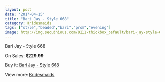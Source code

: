 ```yaml
---
layout: post
date: '2017-04-15'
title: "Bari Jay - Style 668"
category: Bridesmaids
tags: ["style","beaded","bari","prom","evening"]
image: http://img.sequinious.com/9211-thickbox_default/bari-jay-style-668.jpg
---
```

Bari Jay - Style 668

On Sales: **$229.99**
<a href="https://www.sequinious.com/bridesmaids/3948-bari-jay-style-668.html"><amp-img layout="responsive" width="600" height="600" src="//img.sequinious.com/9211-thickbox_default/bari-jay-style-668.jpg" alt="Bari Jay - Style 668 0" /></a>
<a href="https://www.sequinious.com/bridesmaids/3948-bari-jay-style-668.html"><amp-img layout="responsive" width="600" height="600" src="//img.sequinious.com/9212-thickbox_default/bari-jay-style-668.jpg" alt="Bari Jay - Style 668 1" /></a>

Buy it: [Bari Jay - Style 668](https://www.sequinious.com/bridesmaids/3948-bari-jay-style-668.html "Bari Jay - Style 668")

View more: [Bridesmaids](https://www.sequinious.com/3-bridesmaids "Bridesmaids")